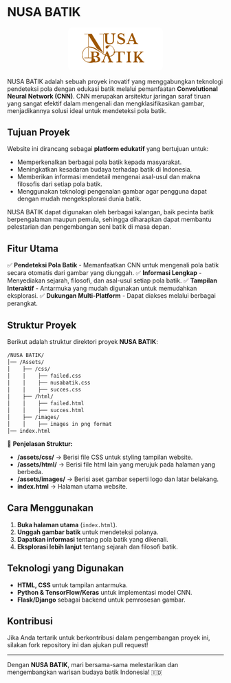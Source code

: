 # NUSA BATIK

<p align="center">
  <img src="Assets\Images\logo.png" alt="NUSA BATIK Logo" width="200" style="background:white; padding:10px; border-radius:10px;">
</p>

NUSA BATIK adalah sebuah proyek inovatif yang menggabungkan teknologi pendeteksi pola dengan edukasi batik melalui pemanfaatan **Convolutional Neural Network (CNN)**. CNN merupakan arsitektur jaringan saraf tiruan yang sangat efektif dalam mengenali dan mengklasifikasikan gambar, menjadikannya solusi ideal untuk mendeteksi pola batik.

## Tujuan Proyek

Website ini dirancang sebagai **platform edukatif** yang bertujuan untuk:

- Memperkenalkan berbagai pola batik kepada masyarakat.
- Meningkatkan kesadaran budaya terhadap batik di Indonesia.
- Memberikan informasi mendetail mengenai asal-usul dan makna filosofis dari setiap pola batik.
- Menggunakan teknologi pengenalan gambar agar pengguna dapat dengan mudah mengeksplorasi dunia batik.

NUSA BATIK dapat digunakan oleh berbagai kalangan, baik pecinta batik berpengalaman maupun pemula, sehingga diharapkan dapat membantu pelestarian dan pengembangan seni batik di masa depan.

## Fitur Utama

✅ **Pendeteksi Pola Batik** - Memanfaatkan CNN untuk mengenali pola batik secara otomatis dari gambar yang diunggah.
✅ **Informasi Lengkap** - Menyediakan sejarah, filosofi, dan asal-usul setiap pola batik.
✅ **Tampilan Interaktif** - Antarmuka yang mudah digunakan untuk memudahkan eksplorasi.
✅ **Dukungan Multi-Platform** - Dapat diakses melalui berbagai perangkat.

## Struktur Proyek

Berikut adalah struktur direktori proyek **NUSA BATIK**:

```
/NUSA BATIK/
│── /Assets/
│    ├── /css/
│    │    ├── failed.css
│    │    ├── nusabatik.css
│    │    ├── succes.css
│    ├── /html/
│    │    ├── failed.html
│    │    ├── succes.html
│    ├── /images/
│    │    ├── images in png format
│── index.html
```

📌 **Penjelasan Struktur:**

- **/assets/css/** → Berisi file CSS untuk styling tampilan website.
- **/assets/html/** → Berisi file html lain yang merujuk pada halaman yang berbeda.
- **/assets/images/** → Berisi aset gambar seperti logo dan latar belakang.
- **index.html** → Halaman utama website.

## Cara Menggunakan

1. **Buka halaman utama** (`index.html`).
2. **Unggah gambar batik** untuk mendeteksi polanya.
3. **Dapatkan informasi** tentang pola batik yang dikenali.
4. **Eksplorasi lebih lanjut** tentang sejarah dan filosofi batik.

## Teknologi yang Digunakan

- **HTML, CSS** untuk tampilan antarmuka.
- **Python & TensorFlow/Keras** untuk implementasi model CNN.
- **Flask/Django** sebagai backend untuk pemrosesan gambar.

## Kontribusi

Jika Anda tertarik untuk berkontribusi dalam pengembangan proyek ini, silakan fork repository ini dan ajukan pull request!

---

Dengan **NUSA BATIK**, mari bersama-sama melestarikan dan mengembangkan warisan budaya batik Indonesia! 🇮🇩
